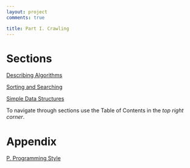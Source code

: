 ```yaml
---
layout: project
comments: true

title: Part I. Crawling 
---
```


# Sections
 
[Describing Algorithms](../1DescribingAlgorithms/1DescribingAlgorithms.html)

[Sorting and Searching](../2SortingAndSearching/2SortingAndSearching.html)

[Simple Data Structures](../3SimpleDataStructures/3SimpleDataStructures.html)

To navigate through sections use the Table of Contents in the *top right corner*.

# Appendix

[P. Programming Style](../Appendix/P.ProgrammingStyle.html)




